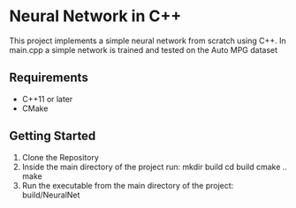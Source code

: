 # Neural Network in C++

This project implements a simple neural network from scratch using C++.
In main.cpp a simple network is trained and tested on the Auto MPG dataset

## Requirements
- C++11 or later
- CMake

## Getting Started
1. Clone the Repository
2. Inside the main directory of the project run:
    mkdir build
    cd build
    cmake ..
    make
3. Run the executable from the main directory of the project:
    build/NeuralNet